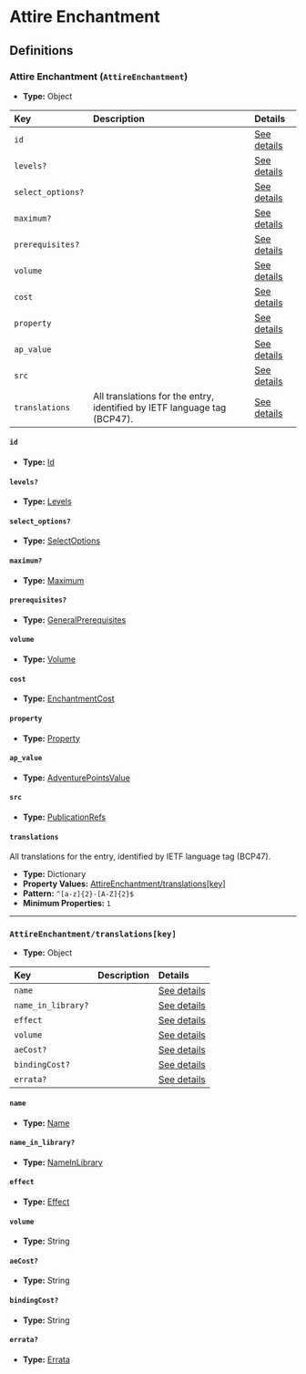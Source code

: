 # Attire Enchantment

## Definitions

### <a name="AttireEnchantment"></a> Attire Enchantment (`AttireEnchantment`)

- **Type:** Object

Key | Description | Details
:-- | :-- | :--
`id` |  | <a href="#AttireEnchantment/id">See details</a>
`levels?` |  | <a href="#AttireEnchantment/levels">See details</a>
`select_options?` |  | <a href="#AttireEnchantment/select_options">See details</a>
`maximum?` |  | <a href="#AttireEnchantment/maximum">See details</a>
`prerequisites?` |  | <a href="#AttireEnchantment/prerequisites">See details</a>
`volume` |  | <a href="#AttireEnchantment/volume">See details</a>
`cost` |  | <a href="#AttireEnchantment/cost">See details</a>
`property` |  | <a href="#AttireEnchantment/property">See details</a>
`ap_value` |  | <a href="#AttireEnchantment/ap_value">See details</a>
`src` |  | <a href="#AttireEnchantment/src">See details</a>
`translations` | All translations for the entry, identified by IETF language tag (BCP47). | <a href="#AttireEnchantment/translations">See details</a>

#### <a name="AttireEnchantment/id"></a> `id`

- **Type:** <a href="../_Activatable.md#Id">Id</a>

#### <a name="AttireEnchantment/levels"></a> `levels?`

- **Type:** <a href="../_Activatable.md#Levels">Levels</a>

#### <a name="AttireEnchantment/select_options"></a> `select_options?`

- **Type:** <a href="../_Activatable.md#SelectOptions">SelectOptions</a>

#### <a name="AttireEnchantment/maximum"></a> `maximum?`

- **Type:** <a href="../_Activatable.md#Maximum">Maximum</a>

#### <a name="AttireEnchantment/prerequisites"></a> `prerequisites?`

- **Type:** <a href="../_Prerequisite.md#GeneralPrerequisites">GeneralPrerequisites</a>

#### <a name="AttireEnchantment/volume"></a> `volume`

- **Type:** <a href="../_Activatable.md#Volume">Volume</a>

#### <a name="AttireEnchantment/cost"></a> `cost`

- **Type:** <a href="../_Activatable.md#EnchantmentCost">EnchantmentCost</a>

#### <a name="AttireEnchantment/property"></a> `property`

- **Type:** <a href="../_Activatable.md#Property">Property</a>

#### <a name="AttireEnchantment/ap_value"></a> `ap_value`

- **Type:** <a href="../_Activatable.md#AdventurePointsValue">AdventurePointsValue</a>

#### <a name="AttireEnchantment/src"></a> `src`

- **Type:** <a href="../source/_PublicationRef.md#PublicationRefs">PublicationRefs</a>

#### <a name="AttireEnchantment/translations"></a> `translations`

All translations for the entry, identified by IETF language tag (BCP47).

- **Type:** Dictionary
- **Property Values:** <a href="#AttireEnchantment/translations[key]">AttireEnchantment/translations[key]</a>
- **Pattern:** `^[a-z]{2}-[A-Z]{2}$`
- **Minimum Properties:** `1`

---

### <a name="AttireEnchantment/translations[key]"></a> `AttireEnchantment/translations[key]`

- **Type:** Object

Key | Description | Details
:-- | :-- | :--
`name` |  | <a href="#AttireEnchantment/translations[key]/name">See details</a>
`name_in_library?` |  | <a href="#AttireEnchantment/translations[key]/name_in_library">See details</a>
`effect` |  | <a href="#AttireEnchantment/translations[key]/effect">See details</a>
`volume` |  | <a href="#AttireEnchantment/translations[key]/volume">See details</a>
`aeCost?` |  | <a href="#AttireEnchantment/translations[key]/aeCost">See details</a>
`bindingCost?` |  | <a href="#AttireEnchantment/translations[key]/bindingCost">See details</a>
`errata?` |  | <a href="#AttireEnchantment/translations[key]/errata">See details</a>

#### <a name="AttireEnchantment/translations[key]/name"></a> `name`

- **Type:** <a href="../_Activatable.md#Name">Name</a>

#### <a name="AttireEnchantment/translations[key]/name_in_library"></a> `name_in_library?`

- **Type:** <a href="../_Activatable.md#NameInLibrary">NameInLibrary</a>

#### <a name="AttireEnchantment/translations[key]/effect"></a> `effect`

- **Type:** <a href="../_Activatable.md#Effect">Effect</a>

#### <a name="AttireEnchantment/translations[key]/volume"></a> `volume`

- **Type:** String

#### <a name="AttireEnchantment/translations[key]/aeCost"></a> `aeCost?`

- **Type:** String

#### <a name="AttireEnchantment/translations[key]/bindingCost"></a> `bindingCost?`

- **Type:** String

#### <a name="AttireEnchantment/translations[key]/errata"></a> `errata?`

- **Type:** <a href="../source/_Erratum.md#Errata">Errata</a>
